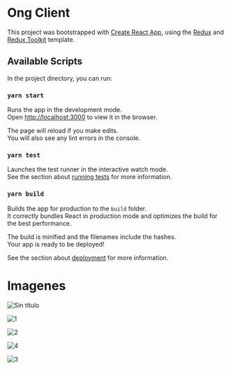# Ong Client

This project was bootstrapped with [Create React App](https://github.com/facebook/create-react-app), using the [Redux](https://redux.js.org/) and [Redux Toolkit](https://redux-toolkit.js.org/) template.

## Available Scripts

In the project directory, you can run:

### `yarn start`

Runs the app in the development mode.<br />
Open [http://localhost:3000](http://localhost:3000) to view it in the browser.

The page will reload if you make edits.<br />
You will also see any lint errors in the console.

### `yarn test`

Launches the test runner in the interactive watch mode.<br />
See the section about [running tests](https://facebook.github.io/create-react-app/docs/running-tests) for more information.

### `yarn build`

Builds the app for production to the `build` folder.<br />
It correctly bundles React in production mode and optimizes the build for the best performance.

The build is minified and the filenames include the hashes.<br />
Your app is ready to be deployed!

See the section about [deployment](https://facebook.github.io/create-react-app/docs/deployment) for more information.

<h1> Imagenes  </h1>
 

![Sin título](https://user-images.githubusercontent.com/70545509/222222754-034c6a0d-beb0-4e52-9e4c-e96457d00c27.png)



![1](https://user-images.githubusercontent.com/70545509/222222300-9b5e2949-53c2-4d7e-a659-bfd977f0fdc8.png)


![2](https://user-images.githubusercontent.com/70545509/222222319-99c57c6a-591b-4d6a-badc-630630fe308f.png)


![4](https://user-images.githubusercontent.com/70545509/222222362-ba148107-b005-44c1-95ac-15ad518dc8ae.png)



![3](https://user-images.githubusercontent.com/70545509/222222339-a40cabcc-94e1-4441-8938-fe4aa672b671.png)


<h2>  </h2>
